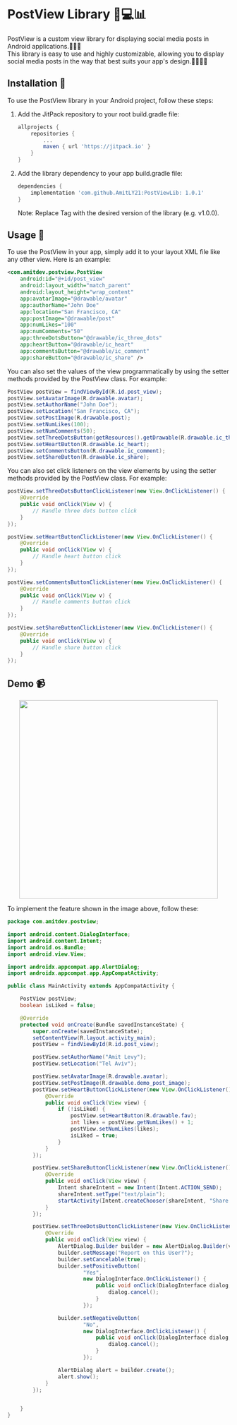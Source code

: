 # PostView Library 📱💻📊

PostView is a custom view library for displaying social media posts in Android applications.📲💬📝</br>
This library is easy to use and highly customizable, allowing you to display social media posts in the way that best suits your app's design.🎨👨‍💻💡 </br>

## Installation 🔧
To use the PostView library in your Android project, follow these steps:
<ol>
<li>Add the JitPack repository to your root build.gradle file: </br></li>

```gradle
allprojects {
	repositories {
		...
		maven { url 'https://jitpack.io' }
	}
}
```

<li>Add the library dependency to your app build.gradle file:</br></li>

```gradle
dependencies {
	implementation 'com.github.AmitLY21:PostViewLib: 1.0.1'
}
```

Note: Replace Tag with the desired version of the library (e.g. v1.0.0).</br>
</ol>


## Usage 🚀
To use the PostView in your app, simply add it to your layout XML file like any other view. Here is an example:</br>

```xml
<com.amitdev.postview.PostView
    android:id="@+id/post_view"
    android:layout_width="match_parent"
    android:layout_height="wrap_content"
    app:avatarImage="@drawable/avatar"
    app:authorName="John Doe"
    app:location="San Francisco, CA"
    app:postImage="@drawable/post"
    app:numLikes="100"
    app:numComments="50"
    app:threeDotsButton="@drawable/ic_three_dots"
    app:heartButton="@drawable/ic_heart"
    app:commentsButton="@drawable/ic_comment"
    app:shareButton="@drawable/ic_share" />
``` 
    
You can also set the values of the view programmatically by using the setter methods provided by the PostView class. For example:</br>

```Java
PostView postView = findViewById(R.id.post_view);
postView.setAvatarImage(R.drawable.avatar);
postView.setAuthorName("John Doe");
postView.setLocation("San Francisco, CA");
postView.setPostImage(R.drawable.post);
postView.setNumLikes(100);
postView.setNumComments(50);
postView.setThreeDotsButton(getResources().getDrawable(R.drawable.ic_three_dots));
postView.setHeartButton(R.drawable.ic_heart);
postView.setCommentsButton(R.drawable.ic_comment);
postView.setShareButton(R.drawable.ic_share);
```

You can also set click listeners on the view elements by using the setter methods provided by the PostView class. For example:</br>

```Java
postView.setThreeDotsButtonClickListener(new View.OnClickListener() {
    @Override
    public void onClick(View v) {
        // Handle three dots button click
    }
});

postView.setHeartButtonClickListener(new View.OnClickListener() {
    @Override
    public void onClick(View v) {
        // Handle heart button click
    }
});

postView.setCommentsButtonClickListener(new View.OnClickListener() {
    @Override
    public void onClick(View v) {
        // Handle comments button click
    }
});

postView.setShareButtonClickListener(new View.OnClickListener() {
    @Override
    public void onClick(View v) {
        // Handle share button click
    }
});
```

## Demo 📹

<p align="center">
  <img src="https://user-images.githubusercontent.com/62396197/233796439-2653ceca-7293-4a18-95c4-bc416670b738.png" width="450">
</p>

To implement the feature shown in the image above, follow these:


```Java
package com.amitdev.postview;

import android.content.DialogInterface;
import android.content.Intent;
import android.os.Bundle;
import android.view.View;

import androidx.appcompat.app.AlertDialog;
import androidx.appcompat.app.AppCompatActivity;

public class MainActivity extends AppCompatActivity {

    PostView postView;
    boolean isLiked = false;

    @Override
    protected void onCreate(Bundle savedInstanceState) {
        super.onCreate(savedInstanceState);
        setContentView(R.layout.activity_main);
        postView = findViewById(R.id.post_view);

        postView.setAuthorName("Amit Levy");
        postView.setLocation("Tel Aviv");

        postView.setAvatarImage(R.drawable.avatar);
        postView.setPostImage(R.drawable.demo_post_image);
        postView.setHeartButtonClickListener(new View.OnClickListener() {
            @Override
            public void onClick(View view) {
                if (!isLiked) {
                    postView.setHeartButton(R.drawable.fav);
                    int likes = postView.getNumLikes() + 1;
                    postView.setNumLikes(likes);
                    isLiked = true;
                }
            }
        });

        postView.setShareButtonClickListener(new View.OnClickListener() {
            @Override
            public void onClick(View view) {
                Intent shareIntent = new Intent(Intent.ACTION_SEND);
                shareIntent.setType("text/plain");
                startActivity(Intent.createChooser(shareIntent, "Share via"));
            }
        });

        postView.setThreeDotsButtonClickListener(new View.OnClickListener() {
            @Override
            public void onClick(View view) {
                AlertDialog.Builder builder = new AlertDialog.Builder(view.getContext());
                builder.setMessage("Report on this User?");
                builder.setCancelable(true);
                builder.setPositiveButton(
                        "Yes",
                        new DialogInterface.OnClickListener() {
                            public void onClick(DialogInterface dialog, int id) {
                                dialog.cancel();
                            }
                        });

                builder.setNegativeButton(
                        "No",
                        new DialogInterface.OnClickListener() {
                            public void onClick(DialogInterface dialog, int id) {
                                dialog.cancel();
                            }
                        });

                AlertDialog alert = builder.create();
                alert.show();
            }
        });


    }
}
```
